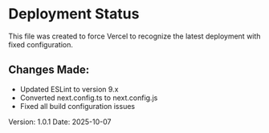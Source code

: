 # Deployment Status

This file was created to force Vercel to recognize the latest deployment with fixed configuration.

## Changes Made:
- Updated ESLint to version 9.x
- Converted next.config.ts to next.config.js
- Fixed all build configuration issues

Version: 1.0.1
Date: 2025-10-07
